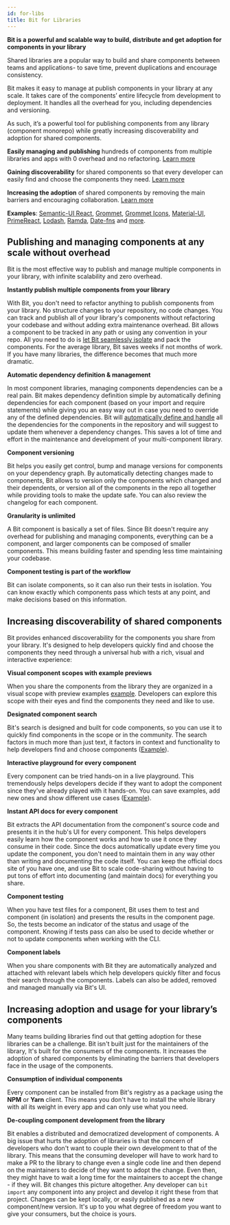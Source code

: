 ```yaml
---
id: for-libs
title: Bit for Libraries
---
```


**Bit is a powerful and scalable way to build, distribute and get adoption for components in your library**

Shared libraries are a popular way to build and share components between teams and applications- to save time, prevent duplications and encourage consistency.

Bit makes it easy to manage at publish components in your library at any scale. It takes care of the components’ entire lifecycle from development to deployment. It handles all the overhead for you, including dependencies and versioning.

As such, it’s a powerful tool for publishing components from any library (component monorepo) while greatly increasing discoverability and adoption for shared components.

**Easily managing and publishing** hundreds of components from multiple libraries and apps with 0 overhead and no refactoring. [Learn more](#publishing-and-managing-components-at-any-scale-without-overhead)

**Gaining discoverability** for shared components so that every developer can easily find and choose the components they need. [Learn more](#Increasing-discoverability-of-shared-components)

**Increasing the adoption** of shared components by removing the main barriers and encouraging collaboration. [Learn more](#increasing-adoption-and-usage-for-your-librarys-components)

**Examples**: [Semantic-UI React](https://bit.dev/semantic-org/semantic-ui-react), [Grommet](https://bit.dev/grommet/grommet), [Grommet Icons](https://bit.dev/grommet/grommet-icons), [Material-UI](https://bit.dev/mui-org/material-ui), [PrimeReact](https://bit.dev/primefaces/primereact), [Lodash](https://bit.dev/lodash/lodash), [Ramda](https://bit.dev/ramda/ramda), [Date-fns](https://bit.dev/date-fns/date-fns) and [more](https://bit.dev/scopes).

## Publishing and managing components at any scale without overhead

Bit is the most effective way to publish and manage multiple components in your library, with infinite scalability and zero overhead.

**Instantly publish multiple components from your library**

With Bit, you don't need to refactor anything to publish components from your library. No structure changes to your repository, no code changes. You can track and publish all of your library's components without refactoring your codebase and without adding extra maintenance overhead. Bit allows a component to be tracked in any path or using any convention in your repo. All you need to do is [let Bit seamlessly isolate](https://docs.bit.dev/docs/add-and-isolate-components.html) and pack the components. For the average library, Bit saves weeks if not months of work. If you have many libraries, the difference becomes that much more dramatic.

**Automatic dependency definition & management**

In most component libraries, managing components dependencies can be a real pain. Bit makes dependency definition simple by automatically defining dependencies for each component (based on your import and require statements) while giving you an easy way out in case you need to override any of the defined dependencies. Bit will [automatically define and handle](https://docs.bit.dev/docs/add-and-isolate-components) all the dependencies for the components in the repository and will suggest to update them whenever a dependency changes. This saves a lot of time and effort in the maintenance and development of your multi-component library.

**Component versioning**

Bit helps you easily get control, bump and manage versions for components on your dependency graph. By automatically detecting changes made to components, Bit allows to version only the components which changed and their dependents, or version all of the components in the repo all together while providing tools to make the update safe. You can also review the changelog for each component.

**Granularity is unlimited**

A Bit component is basically a set of files. Since Bit doesn't require any overhead for publishing and managing components, everything can be a component, and larger components can be composed of smaller components. This means building faster and spending less time maintaining your codebase.

**Component testing is part of the workflow**

Bit can isolate components, so it can also run their tests in isolation. You can know exactly which components pass which tests at any point, and make decisions based on this information.

## Increasing discoverability of shared components

Bit provides enhanced discoverability for the components you share from your library. It's designed to help developers quickly find and choose the components they need through a universal hub with a rich, visual and interactive experience:

**Visual component scopes with example previews**

When you share the components from the library they are organized in a visual scope with preview examples [example](https://bit.dev/grommet/grommet). Developers can explore this scope with their eyes and find the components they need and like to use.

**Designated component search**

Bit's search is designed and built for code components, so you can use it to quickly find components in the scope or in the community. The search factors in much more than just text, it factors in context and functionality to help developers find and choose components ([Example](https://bit.dev/components?q=loader)).

**Interactive playground for every component**

Every component can be tried hands-on in a live playground. This tremendously helps developers decide if they want to adopt the component since they've already played with it hands-on. You can save examples, add new ones and show different use cases ([Example](https://bit.dev/primefaces/primereact/chart)).

**Instant API docs for every component**

Bit extracts the API documentation from the component's source code and presents it in the hub's UI for every component. This helps developers easily learn how the component works and how to use it once they consume in their code. Since the docs automatically update every time you update the component, you don't need to maintain them in any way other than writing and documenting the code itself. You can keep the official docs site of you have one, and use Bit to scale code-sharing without having to put tons of effort into documenting (and maintain docs) for everything you share.

**Component testing**

When you have test files for a component, Bit uses them to test and component (in isolation) and presents the results in the component page. So, the tests become an indicator of the status and usage of the component. Knowing if tests pass can also be used to decide whether or not to update components when working with the CLI.

**Component labels**

When you share components with Bit they are automatically analyzed and attached with relevant labels which help developers quickly filter and focus their search through the components. Labels can also be added, removed and managed manually via Bit's UI.

## Increasing adoption and usage for your library’s components

Many teams building libraries find out that getting adoption for these libraries can be a challenge. Bit isn't built just for the maintainers of the library, It's built for the consumers of the components. It increases the adoption of shared components by eliminating the barriers that developers face in the usage of the components.

**Consumption of individual components**

Every component can be installed from Bit's registry as a package using the **NPM** or **Yarn** client. This means you don't have to install the whole library with all its weight in every app and can only use what you need.

**De-coupling component development from the library**

Bit enables a distributed and democratized development of components. A big issue that hurts the adoption of libraries is that the concern of developers who don't want to couple their own development to that of the library. This means that the consuming developer will have to work hard to make a PR to the library to change even a single code line and then depend on the maintainers to decide of they want to adopt the change. Even then, they might have to wait a long time for the maintainers to accept the change - if they will. Bit changes this picture altogether. Any developer can `bit import` any component into any project and develop it right these from that project. Changes can be kept locally, or easily published as a new component/new version. It's up to you what degree of freedom you want to give your consumers, but the choice is yours.
